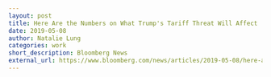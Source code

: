 ```yaml
---
layout: post
title: Here Are the Numbers on What Trump's Tariff Threat Will Affect
date: 2019-05-08
author: Natalie Lung
categories: work
short_description: Bloomberg News
external_url: https://www.bloomberg.com/news/articles/2019-05-08/here-are-the-numbers-on-what-trump-s-tariff-threat-will-affect
---
```

